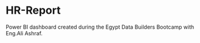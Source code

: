 # HR-Report
Power BI dashboard created during the Egypt Data Builders Bootcamp with Eng.Ali Ashraf. 
